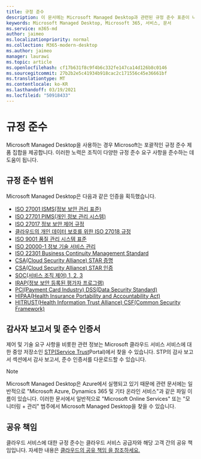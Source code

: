 ```yaml
---
title: 규정 준수
description: 이 문서에는 Microsoft Managed Desktop과 관련된 규정 준수 표준이 나열됩니다.
keywords: Microsoft Managed Desktop, Microsoft 365, 서비스, 문서
ms.service: m365-md
author: jaimeo
ms.localizationpriority: normal
ms.collection: M365-modern-desktop
ms.author: jaimeo
manager: laurawi
ms.topic: article
ms.openlocfilehash: cf17b631f8c9f4b6c332fe147ca14d126b8c0146
ms.sourcegitcommit: 27b2b2e5c41934b918cac2c171556c45e36661bf
ms.translationtype: MT
ms.contentlocale: ko-KR
ms.lasthandoff: 03/19/2021
ms.locfileid: "50918433"
---
```

# <a name="compliance"></a>규정 준수

Microsoft Managed Desktop을 사용하는 경우 Microsoft는 포괄적인 규정 준수 제품 집합을 제공합니다. 이러한 노력은 조직이 다양한 규정 준수 요구 사항을 준수하는 데 도움이 됩니다.

## <a name="compliance-coverage"></a>규정 준수 범위

Microsoft Managed Desktop은 다음과 같은 인증을 획득했습니다.

- [ISO 27001 ISMS(정보 보안 관리 표준)](/compliance/regulatory/offering-ISO-27001)
- [ISO 27701 PIMS(개인 정보 관리 시스템)](/compliance/regulatory/offering-iso-27701)
- [ISO 27017 정보 보안 제어 규정](/compliance/regulatory/offering-ISO-27017)
- [클라우드의 개인 데이터 보호를 위한 ISO 27018 규정](/compliance/regulatory/offering-ISO-27018)
- [ISO 9001 품질 관리 시스템 표준](/compliance/regulatory/offering-ISO-9001)
- [ISO 20000-1 정보 기술 서비스 관리](/compliance/regulatory/offering-ISO-20000-1-2011)
- [ISO 22301 Business Continuity Management Standard](/compliance/regulatory/offering-ISO-22301)
- [CSA(Cloud Security Alliance) STAR 증명](/compliance/regulatory/offering-CSA-STAR-Attestation)
- [CSA(Cloud Security Alliance) STAR 인증](/compliance/regulatory/offering-CSA-Star-Certification)
- [SOC(서비스 조직 제어) 1, 2, 3](/compliance/regulatory/offering-SOC)
- [IRAP(정보 보안 등록된 평가자 프로그램)](/compliance/regulatory/offering-ccsl-irap-australia)
- [PCI(Payment Card Industry) DSS(Data Security Standard)](/compliance/regulatory/offering-PCI-DSS)
- [HIPAA(Health Insurance Portability and Accountability Act)](/compliance/regulatory/offering-hipaa-hitech)
- [HITRUST(Health Information Trust Alliance) CSF(Common Security Framework)](/compliance/regulatory/offering-hitrust)


## <a name="auditor-reports-and-compliance-certificates"></a>감사자 보고서 및 준수 인증서

제어 및 기술 요구 사항을 비롯한 관련 정보는 Microsoft 클라우드 서비스 서비스에 대한 중앙 저장소인 [STP(Service Trust](https://servicetrust.microsoft.com/)Portal)에서 찾을 수 있습니다. STP의 감사 보고서 섹션에서 감사 보고서, [](https://servicetrust.microsoft.com/ViewPage/MSComplianceGuide) 준수 인증서를 다운로드할 수 있습니다.

> [!NOTE]
> Microsoft Managed Desktop은 Azure에서 실행되고 있기 때문에 관련 문서에는 일반적으로 "Microsoft Azure, Dynamics 365 및 기타 온라인 서비스"과 같은 파일 이름이 있습니다. 이러한 문서에서 일반적으로 "Microsoft Online Services" 또는 "모니터링 + 관리" 범주에서 Microsoft Managed Desktop을 찾을 수 있습니다.

## <a name="shared-responsibility"></a>공유 책임

클라우드 서비스에 대한 규정 준수는 클라우드 서비스 공급자와 해당 고객 간의 공유 책임입니다. 자세한 내용은 [클라우드의 공유 책임 을 참조하세요.](/azure/security/fundamentals/shared-responsibility)